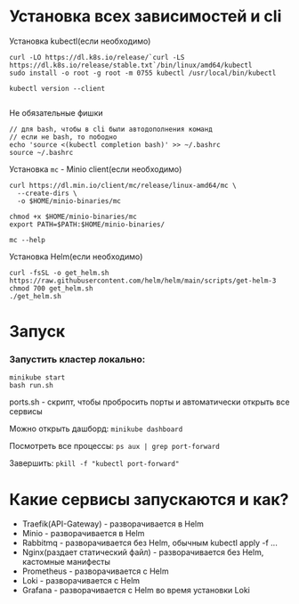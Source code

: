 # Установка всех зависимостей и cli
Установка kubectl(если необходимо)
```
curl -LO https://dl.k8s.io/release/`curl -LS https://dl.k8s.io/release/stable.txt`/bin/linux/amd64/kubectl
sudo install -o root -g root -m 0755 kubectl /usr/local/bin/kubectl

kubectl version --client


```

Не обязательные фишки
```
// для bash, чтобы в cli были автодополнения команд
// если не bash, то пободно
echo 'source <(kubectl completion bash)' >> ~/.bashrc
source ~/.bashrc
```


Установка `mc` - Minio client(если необходимо)
```
curl https://dl.min.io/client/mc/release/linux-amd64/mc \
  --create-dirs \
  -o $HOME/minio-binaries/mc

chmod +x $HOME/minio-binaries/mc
export PATH=$PATH:$HOME/minio-binaries/

mc --help
```

Установка Helm(если необходимо)
```
curl -fsSL -o get_helm.sh https://raw.githubusercontent.com/helm/helm/main/scripts/get-helm-3
chmod 700 get_helm.sh
./get_helm.sh
```

# Запуск
### Запустить кластер локально:
```
minikube start
bash run.sh
```
ports.sh - скрипт, чтобы пробросить порты и автоматически открыть все сервисы

Можно открыть дашборд: `minikube dashboard`

Посмотреть все процессы: `ps aux | grep port-forward`    

Завершить: `pkill -f "kubectl port-forward"`

# Какие сервисы запускаются и как?
- Traefik(API-Gateway) - разворачивается в Helm
- Minio - разворачивается в Helm
- Rabbitmq - разворачивается без Helm, обычным kubectl apply -f ...
- Nginx(раздает статический файл) - разворачивается без Helm, кастомные манифесты
- Prometheus - разворачивается с Helm
- Loki - разворачивается с Helm
- Grafana - разворачивается с Helm во время установки Loki

